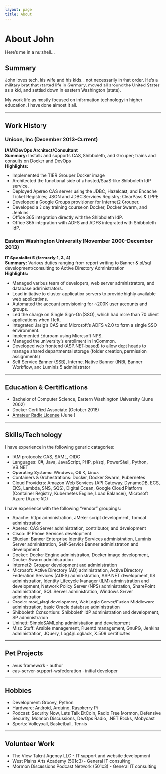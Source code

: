 ```yaml
---
layout: page
title: About
---
```


# About John

Here’s me in a nutshell…

## Summary

John loves tech, his wife and his kids… not necessarily in that order. He’s a military brat that started life in Germany, moved all around the United States as a kid, and settled down in eastern Washington (state).

My work life as mostly focused on information technology in higher education. I have done almost it all.

---

## Work History

### Unicon, Inc (December 2013-Current)

**IAM/DevOps Architect/Consultant**  
**Summary:** Installs and supports CAS, Shibboleth, and Grouper; trains and consults on Docker and DevOps  
**Highlights:**

- Implemented the TIER Grouper Docker image
- Architected the functional side of a hosted/SaaS-like Shibboleth IdP service.
- Deployed Apereo CAS server using the JDBC, Hazelcast, and Ehcache Ticket Registries; JSON and JDBC Services Registry; ClearPass & LPPE
- Developed a Google Groups provisioner for Internet2 Grouper.
- Developed a 2 day training course on Docker, Docker Swarm, and Jenkins
- Office 365 integration directly with the Shibboleth IdP.
- Office 365 integration with ADFS and ADFS integrated with Shibboleth IdP.

### Eastern Washington University (November 2000-December 2013)

**IT Specialist 5 (formerly 1, 3, 4)**  
**Summary:** Various duties ranging from report writing to Banner & pl/sql development/consulting to Active Directory Administration  
**Highlights:**

- Managed various team of developers, web server administrators, and database administrators.
- Lead initiative to cluster application servers to provide highly available web applications.
- Automated the account provisioning for ~200K user accounts and groups.
- Led the charge on Single Sign-On (SSO), which had more than 70 client applications when I left.
- Integrated Jasig’s CAS and Microsoft’s ADFS v2.0 to form a single SSO environment.
- Implemented Eduroam using Microsoft NPS.
- Managed the university’s enrollment in InCommon.
- Developed web frontend (ASP.NET-based) to allow dept heads to manage shared departmental storage (folder creation, permission assignments)
- Self Service Banner (SSB), Internet Native Banner (INB), Banner Workflow, and Luminis 5 administrator

---

## Education & Certifications

- Bachelor of Computer Science, Eastern Washington University (June 2002)
- Docker Certified Associate (October 2018)
- [Amateur Radio License](https://wireless2.fcc.gov/UlsApp/UlsSearch/license.jsp?licKey=734486) (June )

---

## Skills/Technology

I have experience in the following generic catagories:

- IAM protocols: CAS, SAML, OIDC
- Languages: C#, Java, JavaScript, PHP, pl/sql, PowerShell, Python, VB.NET
- Operating Systems: Windows, OS X, Linux
- Containers & Orchestrations: Docker, Docker Swarm, Kubernetes
- Cloud Providers: Amazon Web Services (API Gateway, DynamoDB, ECS, EKS, Lambda, SNS, SQS), Digital Ocean, Google Cloud Platform (Container Registry, Kubernetes Engine, Load Balancer), Microsoft Azure (Azure AD)

I have experience with the following “vendor” groupings:

- Apache: httpd administration, JMeter script development, Tomcat administration
- Apereo: CAS Server administration, contributor, and development
- Cisco: IP Phone Services development
- Ellucian: Banner Enterprise Identity Services administration, Luminis Server administration, Self-Service Banner administration and development
- Docker: Docker Engine administration, Docker image development, Docker Swarm administration
- Internet2: Grouper development and administration
- Microsoft: Active Directory (AD) administration, Active Directory Federation Services (ADFS) administration, ASP.NET development, IIS administration, Identity Lifecycle Manager (ILM) administration and development, Network Policy Server (NPS) administration, SharePoint administration, SQL Server administration, Windows Server administration
- Oracle: mod_plsql development, WebLogic Server/Fusion Middleware administration, basic Oracle database administration
- Shibboleth Consortium: Shibboleth IdP administration and development, SP administration
- Uninett: SimpleSAMLphp administration and development
- Misc Stuff: Ansible management, Fluentd management, GnuPG, Jenkins administration, JQuery, Log4j/Logback, X.509 certificates

---

## Pet Projects

- avus framework - author
- cas-server-support-wsfederation - initial developer

---

## Hobbies

- Development: Groovy, Python
- Hardware: Android, Arduino, Raspberry Pi
- Podcast: Security Now, Lets Talk BitCoin, Radio Free Mormon, Defensive Security, Mormon Discussions, DevOps Radio, .NET Rocks, Mobycast
- Sports: Volleyball, Basketball, Tennis

---

## Volunteer Work

- The View Talent Agency LLC - IT support and website development
- West Plains Arts Academy (501c3) - General IT consulting
- Mormon Discussions Podcast Network (501c3) - General IT consulting
